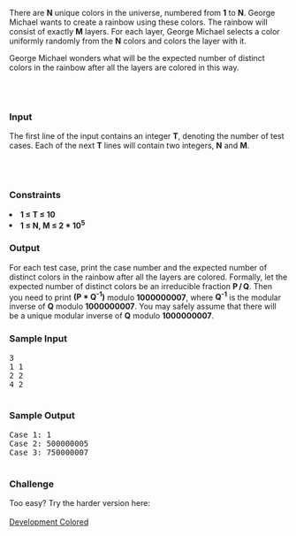 There are <strong>N</strong> unique colors in the universe, numbered from <strong>1</strong> to <strong>N</strong>. George Michael wants to create a rainbow using these colors. The rainbow will consist of exactly <strong>M</strong> layers. For each layer, George Michael selects a color uniformly randomly from the <strong>N</strong> colors and colors the layer with it.

George Michael wonders what will be the expected number of distinct colors in the rainbow after all the layers are colored in this way.

<br><br>

<h3>Input</h3>
The first line of the input contains an integer <strong>T</strong>, denoting the number of test cases. Each of the next <strong>T</strong> lines will contain two integers, <strong>N</strong> and <strong>M</strong>.

<br><br>

<h3>Constraints</h3>
<strong><li>1 ≤ T ≤ 10</li></strong>
<strong><li>1 ≤ N, M ≤ 2 * 10<sup>5</sup></li></strong>

<h3>Output</h3>
For each test case, print the case number and the expected number of distinct colors in the rainbow after all the layers are colored. Formally, let the expected number of distinct colors be an irreducible fraction <strong>P / Q</strong>. Then you need to print <strong>(P * Q<sup>-1</sup>)</strong> modulo <strong>1000000007</strong>, where <strong>Q<sup>-1</sup></strong> is the modular inverse of <strong>Q</strong> modulo <strong>1000000007</strong>. You may safely assume that there will be a unique modular inverse of <strong>Q</strong> modulo <strong>1000000007</strong>.


<h3>Sample Input</h3>
<pre>3
1 1
2 2
4 2


</pre>

<h3>Sample Output</h3>
<pre>Case 1: 1
Case 2: 500000005
Case 3: 750000007

</pre>

<h3>Challenge</h3>
Too easy? Try the harder version here:
<br><br>
<a href="https://www.spoj.com/problems/STANDBAN/">Development Colored</a>